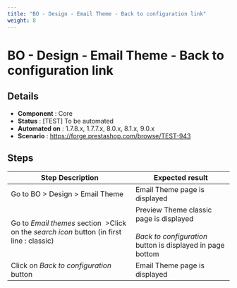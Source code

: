 ```yaml
---
title: "BO - Design - Email Theme - Back to configuration link"
weight: 8
---
```


# BO - Design - Email Theme - Back to configuration link
## Details
* **Component** : Core
* **Status** : [TEST] To be automated
* **Automated on** : 1.7.8.x, 1.7.7.x, 8.0.x, 8.1.x, 9.0.x
* **Scenario** : https://forge.prestashop.com/browse/TEST-943

## Steps
| Step Description | Expected result |
| ----- | ----- |
| Go to BO > Design > Email Theme | Email Theme page is displayed |
| Go to *Email themes* section  >Click on the *search icon* button (in first line : classic) | Preview Theme classic page is displayed<br><br>*Back to configuration* button is displayed in page bottom |
| Click on *Back to configuration* button | Email Theme page is displayed |
